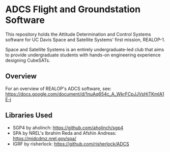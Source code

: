 # ADCS Flight and Groundstation Software
This repository holds the Attitude Determination and Control Systems software for UC Davis Space and Satellite Systems' first mission, REALOP-1.

Space and Satellite Systems is an entirely undergraduate-led club that aims to provide undergraduate students with hands-on engineering experience designing CubeSATs.

## Overview
For an overview of REALOP's ADCS software, see: https://docs.google.com/document/d/1nuAq654c_A_WkrFCpJJVsHiTKmIA1E-j

## Libraries Used
- SGP4 by aholinch: https://github.com/aholinch/sgp4
- SPA by NREL's Ibrahim Reda and Afshin Andreas: https://midcdmz.nrel.gov/spa/
- IGRF by risherlock: https://github.com/risherlock/ADCS
